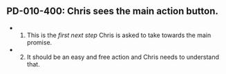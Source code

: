 ## PD-010-400: Chris sees the main action button.

- 1. This is the *first next step* Chris is asked to take towards the main promise.
- 2. It should be an easy and free action and Chris needs to understand that.
